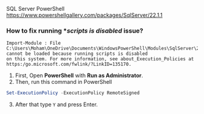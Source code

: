 SQL Server PowerShell
https://www.powershellgallery.com/packages/SqlServer/22.1.1

### How to fix running **scripts is disabled* issue?
``` error
Import-Module : File C:\Users\Moham\OneDrive\Documents\WindowsPowerShell\Modules\SqlServer\22.2.0\SqlNotebook.psm1 cannot be loaded because running scripts is disabled 
on this system. For more information, see about_Execution_Policies at https:/go.microsoft.com/fwlink/?LinkID=135170.
```

1. First, Open **PowerShell** with **Run as Administrator**.
2. Then, run this command in PowerShell
``` Powershell
Set-ExecutionPolicy -ExecutionPolicy RemoteSigned
```
3. After that type ``` Y ``` and press Enter.

